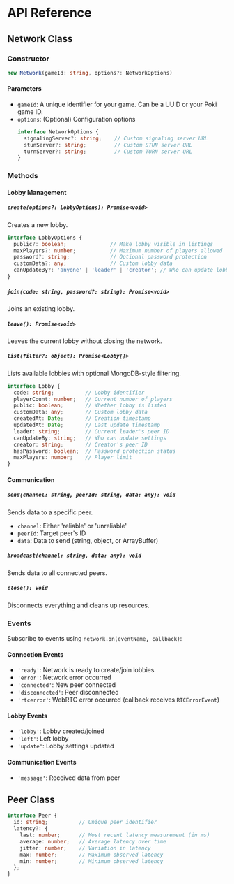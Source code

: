 # API Reference

## Network Class

### Constructor

```typescript
new Network(gameId: string, options?: NetworkOptions)
```

#### Parameters
- `gameId`: A unique identifier for your game. Can be a UUID or your Poki game ID.
- `options`: (Optional) Configuration options
  ```typescript
  interface NetworkOptions {
    signalingServer?: string;    // Custom signaling server URL
    stunServer?: string;         // Custom STUN server URL
    turnServer?: string;         // Custom TURN server URL
  }
  ```

### Methods

#### Lobby Management

##### `create(options?: LobbyOptions): Promise<void>`
Creates a new lobby.
```typescript
interface LobbyOptions {
  public?: boolean;              // Make lobby visible in listings
  maxPlayers?: number;           // Maximum number of players allowed
  password?: string;             // Optional password protection
  customData?: any;              // Custom lobby data
  canUpdateBy?: 'anyone' | 'leader' | 'creator'; // Who can update lobby settings
}
```

##### `join(code: string, password?: string): Promise<void>`
Joins an existing lobby.

##### `leave(): Promise<void>`
Leaves the current lobby without closing the network.

##### `list(filter?: object): Promise<Lobby[]>`
Lists available lobbies with optional MongoDB-style filtering.
```typescript
interface Lobby {
  code: string;          // Lobby identifier
  playerCount: number;   // Current number of players
  public: boolean;       // Whether lobby is listed
  customData: any;       // Custom lobby data
  createdAt: Date;       // Creation timestamp
  updatedAt: Date;       // Last update timestamp
  leader: string;        // Current leader's peer ID
  canUpdateBy: string;   // Who can update settings
  creator: string;       // Creator's peer ID
  hasPassword: boolean;  // Password protection status
  maxPlayers: number;    // Player limit
}
```

#### Communication

##### `send(channel: string, peerId: string, data: any): void`
Sends data to a specific peer.
- `channel`: Either 'reliable' or 'unreliable'
- `peerId`: Target peer's ID
- `data`: Data to send (string, object, or ArrayBuffer)

##### `broadcast(channel: string, data: any): void`
Sends data to all connected peers.

##### `close(): void`
Disconnects everything and cleans up resources.

### Events

Subscribe to events using `network.on(eventName, callback)`:

#### Connection Events
- `'ready'`: Network is ready to create/join lobbies
- `'error'`: Network error occurred
- `'connected'`: New peer connected
- `'disconnected'`: Peer disconnected
- `'rtcerror'`: WebRTC error occurred (callback receives `RTCErrorEvent`)

#### Lobby Events
- `'lobby'`: Lobby created/joined
- `'left'`: Left lobby
- `'update'`: Lobby settings updated

#### Communication Events
- `'message'`: Received data from peer

## Peer Class

```typescript
interface Peer {
  id: string;          // Unique peer identifier
  latency?: {
    last: number;      // Most recent latency measurement (in ms)
    average: number;   // Average latency over time
    jitter: number;    // Variation in latency
    max: number;       // Maximum observed latency
    min: number;       // Minimum observed latency
  };
}
```
